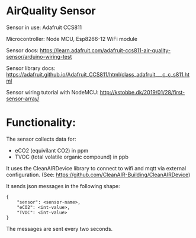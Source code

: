 # AirQuality Sensor

Sensor in use: Adafruit CCS811

Microcontroller: Node MCU, Esp8266-12 WiFi module

Sensor docs: https://learn.adafruit.com/adafruit-ccs811-air-quality-sensor/arduino-wiring-test

Sensor library docs: https://adafruit.github.io/Adafruit_CCS811/html/class_adafruit___c_c_s811.html

Sensor wiring tutorial with NodeMCU: http://kstobbe.dk/2019/01/28/first-sensor-array/

# Functionality:

The sensor collects data for: 
* eCO2 (equivilant CO2) in ppm
* TVOC (total volatile organic compound) in ppb

It uses the CleanAIRDevice library to connect to wifi and mqtt via external configuration. (See: https://github.com/CleanAIR-Building/CleanAIRDevice)

It sends json messages in the following shape:
```
{
    "sensor": <sensor-name>,
    "eCO2": <int-value>,
    "TVOC": <int-value>
}
```
The messages are sent every two seconds.